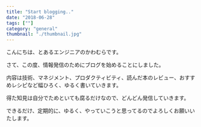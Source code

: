 ```yaml
---
title: "Start blogging.."
date: "2018-06-28"
tags: [""]
category: "general"
thumbnail: "./thumbnail.jpg"
---
```


こんにちは、とあるエンジニアのかわむらです。

さて、この度、情報発信のためにブログを始めることにしました。

内容は技術、マネジメント、プロダクティビティ、読んだ本のレビュー、おすすめレシピなど幅ひろく、ゆるく書いていきます。

得た知見は自分でためといても腐るだけなので、どんどん発信していきます。

できるだけ、定期的に、ゆるく、やっていこうと思ってるのでよろしくお願いいたします。
